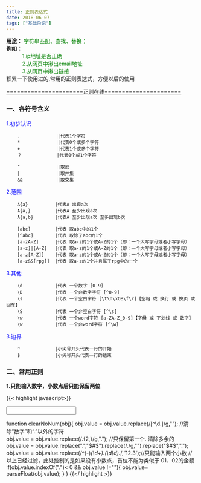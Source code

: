 ```yaml
---
title: 正则表达式 
date: 2018-06-07
tags: ["基础杂记"]
---
```



**用途：** <font color=green>字符串匹配、查找、替换；</font><br>
**例如：**<br> 
&emsp;&emsp;&emsp;<font color=green>1.ip地址是否正确</font><br>
&emsp;&emsp;&emsp;<font color=green>2.从网页中揪出email地址</font><br>
&emsp;&emsp;&emsp;<font color=green>3.从网页中揪出链接</font><br>
积累一下使用过的,常用的正则表达式，方便以后的使用

<!--more-->


[======================正则在线======================](http://tools.jb51.net/regex/javascript)
### 一、各符号含义
<font color="blue">1.初步认识</font><br>

		.  	    	   |代表1个字符
		*       	   |代表0个或多个字符
		+              |代表1个或多个字符
		？    		  |代表0个或1个字符
		
		^    		   |取反
		|    		   |取并集
		&&    		   |取交集
		
<font color="blue">2.范围</font><br>

		A{a}     	  |代表A 出现a次
		A{a,}    	  |代表A 至少出现a次
		A{a,b}   	  |代表A 至少出现a次 至多出现b次
		
	    [abc]   	  |代表 取abc中的1个
	    [^abc]   	  |代表 取除了abc的1个
		[a-zA-Z]      |代表 取a-z的1个或A-Z的1个（即：一个大写字母或者小写字母）
		[a-z]|[A-Z]   |代表 取a-z的1个或A-Z的1个（即：一个大写字母或者小写字母）
		[a-z[A-Z]]    |代表 取a-z的1个或A-Z的1个（即：一个大写字母或者小写字母）
		[a-z&&[rpg]]  |代表 取a-z的1个并且属于rpg中的一个

<font color="blue">3.其他</font><br>

		\d            |代表 一个数字 [0-9]
		\D            |代表 一个非数字字符 [^0-9]
		\s            |代表 一个空白字符 [\t\n\xOB\f\r]【空格 或 换行 或 换页 或 回车】
		\S            |代表 一个非空白字符 [^\s]
		\w            |代表 一个word字符 [a-ZA-Z_0-9]【字母 或 下划线 或 数字】
		\w            |代表 一个非word字符 [^\w]


<font color="blue">3.边界</font><br>

		^             |小尖号开头代表一行的开始
		$             |小尖号开头代表一行的结束
		


		

### 二、常用正则
 **1.只能输入数字，小数点后只能保留两位**

{{< highlight javascript>}}

<input type="text" onkeyup="clearNoNum(this)">

function clearNoNum(obj){ 
    obj.value = obj.value.replace(/[^\d.]/g,"");  //清除“数字”和“.”以外的字符  
    obj.value = obj.value.replace(/\.{2,}/g,"."); //只保留第一个. 清除多余的  
    obj.value = obj.value.replace(".","$#$").replace(/\./g,"").replace("$#$","."); 
    obj.value = obj.value.replace(/^(\-)*(\d+)\.(\d\d).*$/,'$1$2.$3');//只能输入两个小数
//以上已经过滤，此处控制的是如果没有小数点，首位不能为类似于 01、02的金额	
    if(obj.value.indexOf(".")< 0 && obj.value !=""){ 
        obj.value= parseFloat(obj.value); 
    } 
} 
{{</ highlight >}}